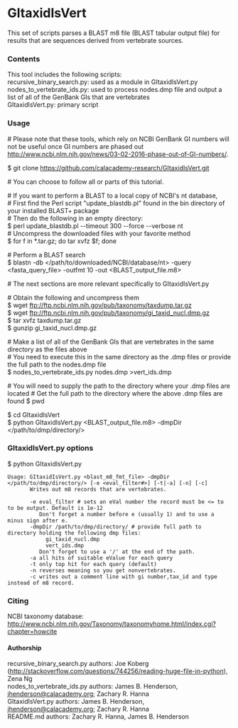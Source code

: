 # GItaxidIsVert

This set of scripts parses a BLAST m8 file (BLAST tabular output file) for results that are sequences derived from vertebrate sources.  
  
### Contents
This tool includes the following scripts:  
recursive\_binary\_search.py: used as a module in GItaxidIsVert.py  
nodes\_to\_vertebrate\_ids.py: used to process nodes.dmp file and output a list of all of the GenBank GIs that are vertebrates  
GItaxidIsVert.py: primary script  
  
### Usage
\# Please note that these tools, which rely on NCBI GenBank GI numbers will not be useful once GI numbers are phased out <http://www.ncbi.nlm.nih.gov/news/03-02-2016-phase-out-of-GI-numbers/>.

$ git clone https://github.com/calacademy-research/GItaxidIsVert.git  
  
\# You can choose to follow all or parts of this tutorial.  
  
\# If you want to perform a BLAST to a local copy of NCBI's nt database,  
\# First find the Perl script "update\_blastdb.pl" found in the bin directory of your installed BLAST+ package  
\# Then do the following in an empty directory:  
$ perl update_blastdb.pl --timeout 300 --force --verbose nt  
\# Uncompress the downloaded files with your favorite method  
$ for f in *.tar.gz; do tar xvfz $f; done  
  
\# Perform a BLAST search  
$ blastn -db \</path/to/downloaded/NCBI/database/nt\> -query \<fasta\_query\_file\> -outfmt 10 -out \<BLAST\_output\_file.m8\>  
  
\# The next sections are more relevant specifically to GItaxidIsVert.py  
  
\# Obtain the following and uncompress them  
$ wget <ftp://ftp.ncbi.nlm.nih.gov/pub/taxonomy/taxdump.tar.gz>  
$ wget <ftp://ftp.ncbi.nlm.nih.gov/pub/taxonomy/gi_taxid_nucl.dmp.gz>    
$ tar xvfz taxdump.tar.gz  
$ gunzip gi\_taxid\_nucl.dmp.gz  

\# Make a list of all of the GenBank GIs that are vertebrates in the same directory as the files above  
\# You need to execute this in the same directory as the .dmp files or provide the full path to the nodes.dmp file  
$ nodes\_to\_vertebrate\_ids.py nodes.dmp >vert\_ids.dmp  

\# You will need to supply the path to the directory where your .dmp files are located
\# Get the full path to the directory where the above .dmp files are found
$ pwd  

$ cd GItaxidIsVert  
$ python GItaxidIsVert.py \<BLAST\_output\_file.m8\> -dmpDir \</path/to/dmp/directory/\>  
  
### GItaxidIsVert.py options
  
$ python GItaxidIsVert.py  
```
Usage: GItaxidIsVert.py <blast_m8_fmt_file> -dmpDir </path/to/dmp/directory/> [-e <eval_filter#>] [-t|-a] [-n] [-c]
       Writes out m8 records that are vertebrates.

       -e eval_filter # sets an eVal number the record must be <= to to be output. Default is 1e-12
          Don't forget a number before e (usually 1) and to use a minus sign after e.
       -dmpDir /path/to/dmp/directory/ # provide full path to directory holding the following dmp files:
            gi_taxid_nucl.dmp
            vert_ids.dmp
          Don't forget to use a '/' at the end of the path.
       -a all hits of suitable eValue for each query
       -t only top hit for each query (default)
       -n reverses meaning so you get nonvertebrates.
       -c writes out a comment line with gi number,tax_id and type instead of m8 record.
```
  
### Citing

NCBI taxonomy database: http://www.ncbi.nlm.nih.gov/Taxonomy/taxonomyhome.html/index.cgi?chapter=howcite

#### Authorship
  
recursive\_binary\_search.py authors: Joe Koberg (http://stackoverflow.com/questions/744256/reading-huge-file-in-python), Zena Ng  
nodes\_to\_vertebrate\_ids.py authors: James B. Henderson, jhenderson@calacademy.org; Zachary R. Hanna  
GItaxidIsVert.py authors: James B. Henderson, jhenderson@calacademy.org; Zachary R. Hanna  
README.md authors: Zachary R. Hanna, James B. Henderson  
